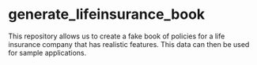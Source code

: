 # generate_lifeinsurance_book
This repository allows us to create a fake book of policies for a life insurance company that has realistic features. This data can then be used for sample applications.
